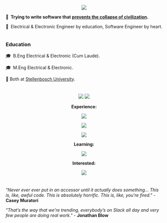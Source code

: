<p align="center">
  <img src="https://user-images.githubusercontent.com/81622310/177796909-b8c25eef-0e14-4e6d-bafd-7a9a6f0ca851.png" />
</p>

💬 **Trying to write software that [prevents the collapse of civilization](https://youtu.be/ZSRHeXYDLko).**

💭 Electrical & Electronic Engineer by education, Software Engineer by heart.

#

### Education 

🎓 B.Eng Electrical & Electronic (Cum Laude).  

🎓 M.Eng Electrical & Electronic.   

📍 Both at [Stellenbosch University](http://www.sun.ac.za/english).

#

<p align="center">
  <img src="https://github-readme-stats.vercel.app/api?username=Alex-vZyl&count_private=true&hide_border=true&show_icons=true&theme=tokyonight">
  <img src="https://github-readme-streak-stats.herokuapp.com/?user=Alex-vZyl&theme=tokyonight&hide_border=true">
</p>

<p align="center">
  <strong>Experience:</strong>
</p>

<p align="center">
  <img src="https://skillicons.dev/icons?i=cpp,julia,py,c,java,lua" />
</p>

<p align="center">
  <img src="https://skillicons.dev/icons?i=git,latex,cmake,md,qt" />
</p>

<p align="center">
  <img src="https://skillicons.dev/icons?i=github,linux,vscode,visualstudio,autocad" />
</p>

<p align="center">
  <strong>Learning:</strong>
</p>

<p align="center">
  <img src="https://skillicons.dev/icons?i=rust,tauri,react,neovim,js" />
</p>

<p align="center">
  <strong>Interested:</strong>
</p>

<p align="center">
  <img src="https://skillicons.dev/icons?i=electron,angular,ts" />
</p>

#

*"Never ever ever put in an accessor until it actually does something... This is, like, awful code.  This is absolutely horrific.  This is, like, you're fired."* - **Casey Muratori**

*"That’s the way that we're trending, everybody’s on Slack all day and very few people are doing real work."* - **Jonathan Blow**

<!--
**Alex-vZyl/Alex-vZyl** is a ✨ _special_ ✨ repository because its `README.md` (this file) appears on your GitHub profile.

Here are some ideas to get you started:

- 🔭 I’m currently working on ...
- 🌱 I’m currently learning ...
- 👯 I’m looking to collaborate on ...
- 🤔 I’m looking for help with ...
- 💬 Ask me about ...
- 📫 How to reach me: ...
- 😄 Pronouns: ...
- ⚡ Fun fact: ...
-->
